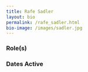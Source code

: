 ```yaml
---
title: Rafe Sadler
layout: bio
permalink: /rafe_sadler.html
bio-image: /images/sadler.jpg
---
```


### Role(s)

### Dates Active